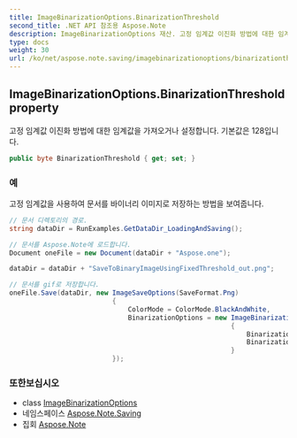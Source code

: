 ```yaml
---
title: ImageBinarizationOptions.BinarizationThreshold
second_title: .NET API 참조용 Aspose.Note
description: ImageBinarizationOptions 재산. 고정 임계값 이진화 방법에 대한 임계값을 가져오거나 설정합니다. 기본값은 128입니다.
type: docs
weight: 30
url: /ko/net/aspose.note.saving/imagebinarizationoptions/binarizationthreshold/
---
```

## ImageBinarizationOptions.BinarizationThreshold property

고정 임계값 이진화 방법에 대한 임계값을 가져오거나 설정합니다. 기본값은 128입니다.

```csharp
public byte BinarizationThreshold { get; set; }
```

### 예

고정 임계값을 사용하여 문서를 바이너리 이미지로 저장하는 방법을 보여줍니다.

```csharp
// 문서 디렉토리의 경로.
string dataDir = RunExamples.GetDataDir_LoadingAndSaving();

// 문서를 Aspose.Note에 로드합니다.
Document oneFile = new Document(dataDir + "Aspose.one");

dataDir = dataDir + "SaveToBinaryImageUsingFixedThreshold_out.png";

// 문서를 gif로 저장합니다.
oneFile.Save(dataDir, new ImageSaveOptions(SaveFormat.Png)
                          {
                              ColorMode = ColorMode.BlackAndWhite,
                              BinarizationOptions = new ImageBinarizationOptions()
                                                        {
                                                            BinarizationMethod = BinarizationMethod.FixedThreshold,
                                                            BinarizationThreshold = 123
                                                        }
                          });
```

### 또한보십시오

* class [ImageBinarizationOptions](../)
* 네임스페이스 [Aspose.Note.Saving](../../imagebinarizationoptions/)
* 집회 [Aspose.Note](../../../)


